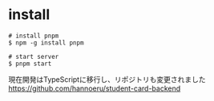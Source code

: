 # install
```
# install pnpm
$ npm -g install pnpm

# start server
$ pnpm start
```

現在開発はTypeScriptに移行し、リポジトリも変更されました
https://github.com/hannoeru/student-card-backend
